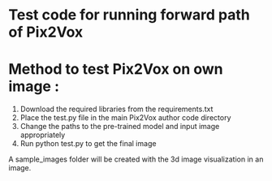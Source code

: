 # Test code for running forward path of Pix2Vox

# Method to test Pix2Vox on own image :
1)  Download the required libraries from the requirements.txt
2)  Place the test.py file in the main Pix2Vox author code directory
3)  Change the paths to the pre-trained model and input image appropriately
4)  Run python test.py to get the final image

A sample_images folder will be created with the 3d image visualization in an image.

